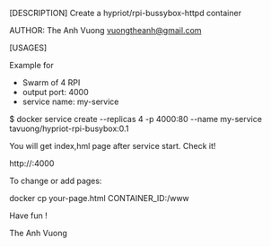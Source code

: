 [DESCRIPTION]
Create a  hypriot/rpi-bussybox-httpd container

AUTHOR:		  The Anh Vuong <vuongtheanh@gmail.com>

[USAGES]

Example for 
- Swarm of 4 RPI
- output port: 4000
- service name: my-service

$ docker service create --replicas 4 -p 4000:80 --name my-service tavuong/hypriot-rpi-busybox:0.1

You will get index,hml page after service start. Check it!

http://<ip of schwarm>:4000


To change or add pages:

docker cp your-page.html CONTAINER_ID:/www

Have fun !

The Anh Vuong